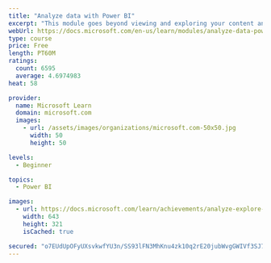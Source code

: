 ```yaml
---
title: "Analyze data with Power BI"
excerpt: "This module goes beyond viewing and exploring your content and explains how to interact with it by working with reports and dashboards to uncover and share new business insights."
webUrl: https://docs.microsoft.com/en-us/learn/modules/analyze-data-power-bi/
type: course
price: Free
length: PT60M
ratings:
  count: 6595
  average: 4.6974983
heat: 58

provider:
  name: Microsoft Learn
  domain: microsoft.com
  images:
    - url: /assets/images/organizations/microsoft.com-50x50.jpg
      width: 50
      height: 50

levels:
  - Beginner

topics:
  - Power BI

images:
  - url: https://docs.microsoft.com/learn/achievements/analyze-explore-data-power-bi-social.png
    width: 643
    height: 321
    isCached: true

secured: "o7EUdUpOFyUXsvkwfYU3n/SS93lFN3MhKnu4zk10q2rE20jubWvgGWIVf3SJ7+0xdY8ffOBgAyR1rujd3aVzPt6H+6Mw4jvg/9ldw/uIyl5CKszKScdYO5BUNOcPVLkHJ+vNgp4epIPpaK6H1eBd6LxFabwhdmAbo4S/hm/Asdipg0VvugWBPeCJAlItvyrnhcP9/wa5N9/fmF7ZKT4pl/t151lWZTweMWSxHw/lz3anR2w1PxoYUwC7YINfrRTlzGUMMfNa7IjZF3gDTTen866hAdw1VKMhvTz5GLFeW9UpQNX3/sTN6hVukWm5LXxi+mwU8y6AWh75fpHKXFdSKH940+T+tXUoXCubaFqfzUAEkev1zdWshH1ZZm06Gm1OTeiMZO95pprEmjiqeD2yz0TMZja6BgAroS167rJAOpE=;G6RKGL+O7lyiUbby+/nnig=="
---
```


